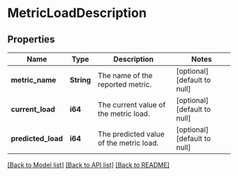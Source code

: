 # MetricLoadDescription

## Properties
Name | Type | Description | Notes
------------ | ------------- | ------------- | -------------
**metric_name** | **String** | The name of the reported metric. | [optional] [default to null]
**current_load** | **i64** | The current value of the metric load. | [optional] [default to null]
**predicted_load** | **i64** | The predicted value of the metric load. | [optional] [default to null]

[[Back to Model list]](../README.md#documentation-for-models) [[Back to API list]](../README.md#documentation-for-api-endpoints) [[Back to README]](../README.md)


